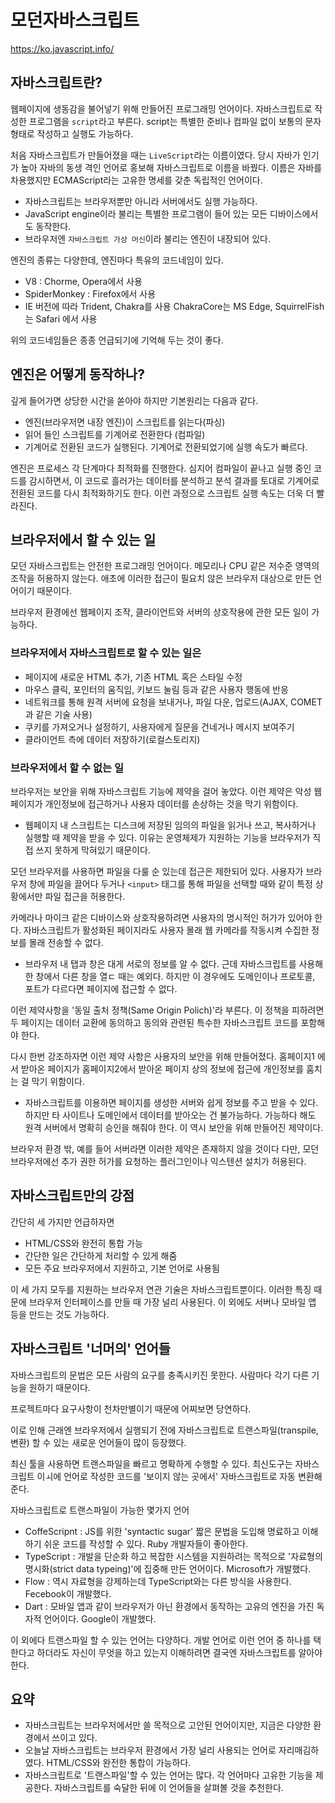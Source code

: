 # 모던자바스크립트

https://ko.javascript.info/

## 자바스크립트란?

웹페이지에 생동감을 불어넣기 위해 만들어진 프로그래밍 언어이다.
자바스크립트로 작성한 프로그램을 `script`라고 부른다.
script는 특별한 준비나 컴파일 없이 보통의 문자 형태로 작성하고 실행도 가능하다.

처음 자바스크립트가 만들어졌을 때는 `LiveScript`라는 이름이였다. 당시 자바가 인기가 높아 자바의 동생 격인 언어로 홍보해 자바스크립트로 이름을 바꿨다.
이름은 자바를 차용했지만 ECMAScript라는 고유한 명세를 갖춘 독립적인 언어이다.

- 자바스크립트는 브라우저뿐만 아니라 서버에서도 실행 가능하다.
- JavaScript engine이라 불리는 특별한 프로그램이 들어 있는 모든 디바이스에서도 동작한다.
- 브라우저엔 `자바스크립트 가상 머신`이라 불리는 엔진이 내장되어 있다.

엔진의 종류는 다양한데, 엔진마다 특유의 코드네임이 있다.

- V8 : Chorme, Opera에서 사용
- SpiderMonkey : Firefox에서 사용
- IE 버전에 따라 Trident, Chakra를 사용
  ChakraCore는 MS Edge, SquirrelFish는 Safari 에서 사용

위의 코드네임들은 종종 언급되기에 기억해 두는 것이 좋다.

## 엔진은 어떻게 동작하나?

깊게 들어가면 상당한 시간을 쏟아야 하지만 기본원리는 다음과 같다.

- 엔진(브라우저면 내장 엔진)이 스크립트를 읽는다(파싱)
- 읽어 들인 스크립트를 기계어로 전환한다 (컴파일)
- 기계어로 전환된 코드가 실행된다. 기계어로 전환되었기에 실행 속도가 빠르다.

엔진은 프로세스 각 단계마다 최적화를 진행한다. 심지어 컴파일이 끝나고 실행 중인 코드를 감시하면서, 이 코드로 흘러가는 데이터를 분석하고 분석 결과를 토대로 기계어로 전환된 코드를 다시 최적화하기도 한다. 이런 과정으로 스크립트 실행 속도는 더욱 더 빨라진다.

## 브라우저에서 할 수 있는 일

모던 자바스크립트는 안전한 프로그래밍 언어이다. 메모리나 CPU 같은 저수준 영역의 조작을 허용하지 않는다. 애초에 이러한 접근이 필요치 않은 브라우저 대상으로 만든 언어이기 때문이다.

브라우저 환경에선 웹페이지 조작, 클라이언트와 서버의 상호작용에 관한 모든 일이 가능하다.

### 브라우저에서 자바스크립트로 할 수 있는 일은

- 페이지에 새로운 HTML 추가, 기존 HTML 혹은 스타일 수정
- 마우스 클릭, 포인터의 움직임, 키보드 눌림 등과 같은 사용자 행동에 반응
- 네트워크를 통해 원격 서버에 요청을 보내거나, 파일 다운, 업로드(AJAX, COMET과 같은 기술 사용)
- 쿠키를 가져오거나 설정하기, 사용자에게 질문을 건네거나 메시지 보여주기
- 클라이언트 측에 데이터 저장하기(로컬스토리지)

### 브라우저에서 할 수 없는 일

브라우저는 보안을 위해 자바스크립트 기능에 제약을 걸어 놓았다.
이런 제약은 악성 웹페이지가 개인정보에 접근하거나 사용자 데이터를 손상하는 것을 막기 위함이다.

- 웹페이지 내 스크립트는 디스크에 저장된 임의의 파일을 읽거나 쓰고, 복사하거나 실행할 때 제약을 받을 수 있다. 이유는 운영체제가 지원하는 기능을 브라우저가 직접 쓰지 못하게 막혀있기 때문이다.

모던 브라우저를 사용하면 파일을 다룰 순 있는데 접근은 제한되어 있다.
사용자가 브라우저 창에 파일을 끌어다 두거나 `<input>` 태그를 통해 파일을 선택할 때와 같이 특정 상황에서만 파일 접근을 허용한다.

카메라나 마이크 같은 디바이스와 상호작용하려면 사용자의 명시적인 허가가 있어야 한다. 자바스크립트가 활성화된 페이지라도 사용자 몰래 웹 카메라를 작동시켜 수집한 정보를 몰래 전송할 수 없다.

- 브라우저 내 탭과 창은 대게 서로의 정보를 알 수 없다. 근데 자바스크립트를 사용해 한 창에서 다른 창을 열ㄷ 때는 예외다. 하지만 이 경우에도 도메인이나 프로토콜, 포트가 다르다면 페이지에 접근할 수 없다.

이런 제약사항을 '동일 출처 정책(Same Origin Polich)'라 부른다. 이 정책을 피하려면 두 페이지는 데이터 교환에 동의하고 동의와 관련된 특수한 자바스크립트 코드를 포함해야 한다.

다시 한번 강조하자면 이런 제약 사항은 사용자의 보안을 위해 만들어졌다.
홈페이지1 에서 받아온 페이지가 홈페이지2에서 받아온 페이지 상의 정보에 접근에 개인정보를 훔치는 걸 막기 위함이다.

- 자바스크립트를 이용하면 페이지를 생성한 서버와 쉽게 정보를 주고 받을 수 있다. 하지만 타 사이트나 도메인에서 데이터를 받아오는 건 불가능하다. 가능하다 해도 원격 서버에서 명확히 승인을 해줘야 한다. 이 역시 보안을 위해 만들어진 제약이다.

브라우저 환경 밖, 예를 들어 서버라면 이러한 제약은 존재하지 않을 것이다 다만, 모던 브라우저에선 추가 권한 허가를 요청하는 플러그인이나 익스텐션 설치가 허용된다.

## 자바스크립트만의 강점

간단히 세 가지만 언급하자면

- HTML/CSS와 완전히 통합 가능
- 간단한 일은 간단하게 처리할 수 있게 해줌
- 모든 주요 브라우저에서 지원하고, 기본 언어로 사용됨

이 세 가지 모두를 지원하는 브라우저 연관 기술은 자바스크립트뿐이다.
이러한 특징 때문에 브라우저 인터페이스를 만들 때 가장 널리 사용된다.
이 외에도 서버나 모바일 앱 등을 만드는 것도 가능하다.

## 자바스크립트 '너머의' 언어들

자바스크립트의 문법은 모든 사람의 요구를 충족시키진 못한다. 사람마다 각기 다른 기능을 원하기 때문이다.

프로젝트마다 요구사항이 천차만별이기 때문에 어찌보면 당연하다.

이로 인해 근래엔 브라우저에서 실행되기 전에 자바스크립트로 트랜스파일(transpile, 변환) 할 수 있는 새로운 언어들이 많이 등장했다.

최신 툴을 사용하면 트랜스파일을 빠르고 명확하게 수행할 수 있다. 최신도구는 자바스크립트 이ㅚ에 언어로 작성한 코드를 '보이지 않는 곳에서' 자바스크립트로 자동 변환해준다.

자바스크립트로 트랜스파일이 가능한 몇가지 언어

- CoffeScripnt : JS를 위한 'syntactic sugar' 짧은 문법을 도입해 명료하고 이해하기 쉬운 코드를 작성할 수 있다. Ruby 개발자들이 좋아한다.
- TypeScript : 개발을 단순화 하고 복잡한 시스템을 지원하려는 목적으로 '자료형의 명시화(strict data typeing)'에 집중해 만든 언어이다. Microsoft가 개발했다.
- Flow : 역시 자료형을 강제하는데 TypeScript와는 다른 방식을 사용한다. Fecebook이 개발했다.
- Dart : 모바일 앱과 같이 브라우저가 아닌 환경에서 동작하는 고유의 엔진을 가진 독자적 언어이다. Google이 개발했다.

이 외에다 트랜스파일 할 수 있는 언어는 다양하다. 개발 언어로 이런 언어 중 하나를 택한다고 하더라도 자신이 무엇을 하고 있는지 이해하려면 결국엔 자바스크립트를 알아야 한다.

## 요약

- 자바스크립트는 브라우저에서만 쓸 목적으로 고안된 언어이지만, 지금은 다양한 환경에서 쓰이고 있다.
- 오늘날 자바스크립트는 브라우저 환경에서 가장 널리 사용되는 언어로 자리매김하였다. HTML/CSS와 완전한 통합이 가능하다.
- 자바스크립트로 '트랜스파일'할 수 있는 언어는 많다. 각 언어마다 고유한 기능을 제공한다. 자바스크립트를 숙달한 뒤에 이 언어들을 살펴볼 것을 추천한다.
